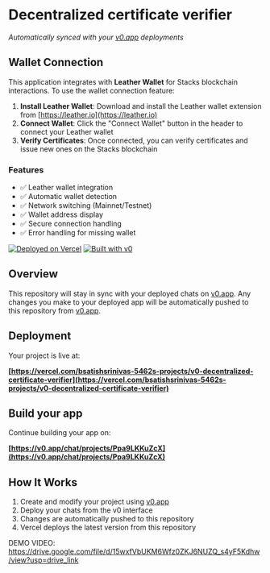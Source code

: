 # Decentralized certificate verifier

*Automatically synced with your [v0.app](https://v0.app) deployments*

## Wallet Connection

This application integrates with **Leather Wallet** for Stacks blockchain interactions. To use the wallet connection feature:

1. **Install Leather Wallet**: Download and install the Leather wallet extension from [https://leather.io](https://leather.io)
2. **Connect Wallet**: Click the "Connect Wallet" button in the header to connect your Leather wallet
3. **Verify Certificates**: Once connected, you can verify certificates and issue new ones on the Stacks blockchain

### Features
- ✅ Leather wallet integration
- ✅ Automatic wallet detection
- ✅ Network switching (Mainnet/Testnet)
- ✅ Wallet address display
- ✅ Secure connection handling
- ✅ Error handling for missing wallet

[![Deployed on Vercel](https://img.shields.io/badge/Deployed%20on-Vercel-black?style=for-the-badge&logo=vercel)](https://vercel.com/bsatishsrinivas-5462s-projects/v0-decentralized-certificate-verifier)
[![Built with v0](https://img.shields.io/badge/Built%20with-v0.app-black?style=for-the-badge)](https://v0.app/chat/projects/Ppa9LKKuZcX)

## Overview

This repository will stay in sync with your deployed chats on [v0.app](https://v0.app).
Any changes you make to your deployed app will be automatically pushed to this repository from [v0.app](https://v0.app).

## Deployment

Your project is live at:

**[https://vercel.com/bsatishsrinivas-5462s-projects/v0-decentralized-certificate-verifier](https://vercel.com/bsatishsrinivas-5462s-projects/v0-decentralized-certificate-verifier)**

## Build your app

Continue building your app on:

**[https://v0.app/chat/projects/Ppa9LKKuZcX](https://v0.app/chat/projects/Ppa9LKKuZcX)**

## How It Works

1. Create and modify your project using [v0.app](https://v0.app)
2. Deploy your chats from the v0 interface
3. Changes are automatically pushed to this repository
4. Vercel deploys the latest version from this repository

DEMO VIDEO:
https://drive.google.com/file/d/15wxfVbUKM6Wfz0ZKJ6NUZQ_s4yF5Kdhw/view?usp=drive_link
